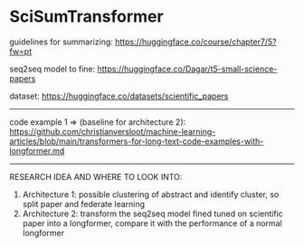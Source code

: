 # SciSumTransformer

guidelines for summarizing: https://huggingface.co/course/chapter7/5?fw=pt

seq2seq model to fine: https://huggingface.co/Dagar/t5-small-science-papers

dataset: https://huggingface.co/datasets/scientific_papers

--------

code example 1 => (baseline for architecture 2): https://github.com/christianversloot/machine-learning-articles/blob/main/transformers-for-long-text-code-examples-with-longformer.md

--------

RESEARCH IDEA AND WHERE TO LOOK INTO:
1) Architecture 1: possible clustering of abstract and identify cluster, so split paper and federate learning
2) Architecture 2: transform the seq2seq model fined tuned on scientific paper into a longformer, compare it with the performance of a normal longformer

